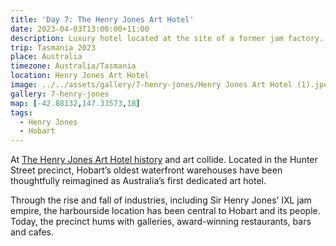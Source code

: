 ```yaml
---
title: 'Day 7: The Henry Jones Art Hotel'
date: 2023-04-03T13:00:00+11:00
description: Luxury hotel located at the site of a former jam factory.
trip: Tasmania 2023
place: Australia
timezone: Australia/Tasmania
location: Henry Jones Art Hotel
image: ../../assets/gallery/7-henry-jones/Henry Jones Art Hotel (1).jpeg
gallery: 7-henry-jones
map: [-42.88132,147.33573,18]
tags:
  - Henry Jones
  - Hobart
---
```

At [The Henry Jones Art Hotel history](https://www.thehenryjones.com/) and art collide. Located in the Hunter Street precinct, Hobart’s oldest waterfront warehouses have been thoughtfully reimagined as Australia’s first dedicated art hotel.

Through the rise and fall of industries, including Sir Henry Jones’ IXL jam empire, the harbourside location has been central to Hobart and its people. Today, the precinct hums with galleries, award-winning restaurants, bars and cafes.
